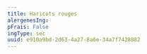 ```yaml
---
title: Haricots rouges
alergenesIng:
pFrais: False
ingType: sec
uuid: e910a9bd-2d63-4a27-8a6e-34a7f7428882
---
```


